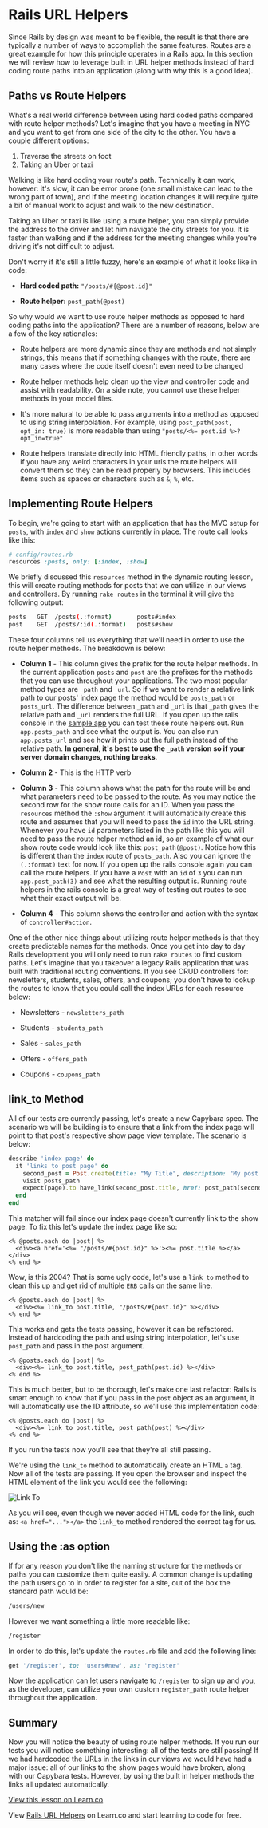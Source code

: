 # Rails URL Helpers

Since Rails by design was meant to be flexible, the result is that there are
typically a number of ways to accomplish the same features. Routes are a great
example for how this principle operates in a Rails app. In this section we will
review how to leverage built in URL helper methods instead of hard coding route
paths into an application (along with why this is a good idea).


## Paths vs Route Helpers

What's a real world difference between using hard coded paths compared with route helper methods? Let's imagine that you have a meeting in NYC and you want to get from one side of the city to the other. You have a couple different options:

1. Traverse the streets on foot
2. Taking an Uber or taxi

Walking is like hard coding your route's path. Technically it can work, however: it's slow, it can be error prone (one small mistake can lead to the wrong part of town), and if the meeting location changes it will require quite a bit of manual work to adjust and walk to the new destination.

Taking an Uber or taxi is like using a route helper, you can simply provide the address to the driver and let him navigate the city streets for you. It is faster than walking and if the address for the meeting changes while you're driving it's not difficult to adjust.

Don't worry if it's still a little fuzzy, here's an example of what it looks like in code:

* **Hard coded path:** `"/posts/#{@post.id}"`

* **Route helper:** `post_path(@post)`

So why would we want to use route helper methods as opposed to hard coding paths into the application? There are a number of reasons, below are a few of the key rationales:

* Route helpers are more dynamic since they are methods and not simply strings, this means that if something changes with the route, there are many cases where the code itself doesn't even need to be changed

* Route helper methods help clean up the view and controller code and assist with readability. On a side note, you cannot use these helper methods in your model files.

* It's more natural to be able to pass arguments into a method as opposed to using string interpolation. For example, using `post_path(post, opt_in: true)` is more readable than using `"posts/<%= post.id %>?opt_in=true"`

* Route helpers translate directly into HTML friendly paths, in other words if you have any weird characters in your urls the route helpers will convert them so they can be read properly by browsers. This includes items such as spaces or characters such as `&`, `%`, etc.


## Implementing Route Helpers

To begin, we're going to start with an application that has the MVC setup for `posts`, with `index` and `show` actions currently in place. The route call looks like this:

```ruby
# config/routes.rb
resources :posts, only: [:index, :show]
```

We briefly discussed this `resources` method in the dynamic routing lesson, this will create routing methods for posts that we can utilize in our views and controllers. By running `rake routes` in the terminal it will give the following output:

```bash
posts   GET  /posts(.:format)       posts#index
post    GET  /posts/:id(.:format)   posts#show
```

These four columns tell us everything that we'll need in order to use the route helper methods. The breakdown is below:

* **Column 1** - This column gives the prefix for the route helper methods. In
the current application `posts` and `post` are the prefixes for the methods that
you can use throughout your applications. The two most popular method types are
`_path` and `_url`. So if we want to render a relative link path to our posts'
index page the method would be `posts_path` or `posts_url`. The difference
between `_path` and `_url` is that `_path` gives the relative path and `_url`
renders the full URL. If you open up the rails console in the [sample app](https://github.com/jordanhudgens/blog-flash)
you can test these route helpers out. Run `app.posts_path` and see what the
output is. You can also run `app.posts_url` and see how it prints out the full
path instead of the relative path. **In general, it's best to use the `_path`
version so if your server domain changes, nothing breaks**.

* **Column 2** - This is the HTTP verb

* **Column 3** - This column shows what the path for the route will be and what
parameters need to be passed to the route. As you may notice the second row for
the show route calls for an ID. When you pass the `resources` method the `:show`
argument it will automatically create this route and assumes that you will need
to pass the `id` into the URL string. Whenever you have `id` parameters listed
in the path like this you will need to pass the route helper method an id, so an
example of what our show route code would look like this: `post_path(@post)`.
Notice how this is different than the `index` route of `posts_path`. Also you
can ignore the `(.:format)` text for now. If you open up the rails console again
you can call the route helpers. If you have a `Post` with an `id` of `3` you can
run `app.post_path(3)` and see what the resulting output is. Running route
helpers in the rails console is a great way of testing out routes to see what
their exact output will be.

* **Column 4** - This column shows the controller and action with the syntax of
`controller#action`.

One of the other nice things about utilizing route helper methods is that they
create predictable names for the methods. Once you get into day to day Rails
development you will only need to run `rake routes` to find custom paths.
Let's imagine that you takeover a legacy Rails application that was built with
traditional routing conventions. If you see CRUD controllers for: newsletters,
students, sales, offers, and coupons; you don't have to lookup the routes to
know that you could call the index URLs for each resource below:

* Newsletters - `newsletters_path`

* Students - `students_path`

* Sales - `sales_path`

* Offers - `offers_path`

* Coupons - `coupons_path`


## link_to Method

All of our tests are currently passing, let's create a new Capybara spec. The
scenario we will be building is to ensure that a link from the index page will
point to that post's respective show page view template. The scenario is below:

```ruby
describe 'index page' do
  it 'links to post page' do
    second_post = Post.create(title: "My Title", description: "My post description")
    visit posts_path
    expect(page).to have_link(second_post.title, href: post_path(second_post))
  end
end
```

This matcher will fail since our index page doesn't currently link to the show
page. To fix this let's update the index page like so:

```erb
<% @posts.each do |post| %>
  <div><a href='<%= "/posts/#{post.id}" %>'><%= post.title %></a></div>
<% end %>
```

Wow, is this 2004? That is some ugly code, let's use a `link_to` method to clean
this up and get rid of multiple `ERB` calls on the same line.

```erb
<% @posts.each do |post| %>
  <div><%= link_to post.title, "/posts/#{post.id}" %></div>
<% end %>
```

This works and gets the tests passing, however it can be refactored. Instead of
hardcoding the path and using string interpolation, let's use `post_path` and
pass in the post argument.

```erb
<% @posts.each do |post| %>
  <div><%= link_to post.title, post_path(post.id) %></div>
<% end %>
```

This is much better, but to be thorough, let's make one last refactor: Rails is
smart enough to know that if you pass in the `post` object as an argument, it
will automatically use the ID attribute, so we'll use this implementation code:

```erb
<% @posts.each do |post| %>
  <div><%= link_to post.title, post_path(post) %></div>
<% end %>
```

If you run the tests now you'll see that they're all still passing.

We're using the `link_to` method to automatically create an HTML `a` tag. Now
all of the tests are passing. If you open the browser and inspect the HTML
element of the link you would see the following:

![Link To](https://s3.amazonaws.com/flatiron-bucket/readme-lessons/link_to.png)

As you will see, even though we never added HTML code for the link, such as:
`<a href="..."></a>` the `link_to` method rendered the correct tag for us.


## Using the :as option

If for any reason you don't like the naming structure for the methods or paths
you can customize them quite easily. A common change is updating the path users
go to in order to register for a site, out of the box the standard path would be:

```bash
/users/new
```

However we want something a little more readable like:

```bash
/register
```

In order to do this, let's update the `routes.rb` file and add the following
line:

```ruby
get '/register', to: 'users#new', as: 'register'
```

Now the application can let users navigate to `/register` to sign up and you,
as the developer, can utilize your own custom `register_path` route helper
throughout the application.


## Summary

Now you will notice the beauty of using route helper methods. If you run our tests you will notice something interesting: all of the tests are still passing! If we had hardcoded the URLs in the links in our views we would have had a major issue: all of our links to the show pages would have broken, along with our Capybara tests. However, by using the built in helper methods the links all updated automatically.

<a href='https://learn.co/lessons/rails-url-helpers-readme' data-visibility='hidden'>View this lesson on Learn.co</a>
<p data-visibility='hidden'>View <a href='https://learn.co/lessons/rails-url-helpers-readme'>Rails URL Helpers</a> on Learn.co and start learning to code for free.</p>
